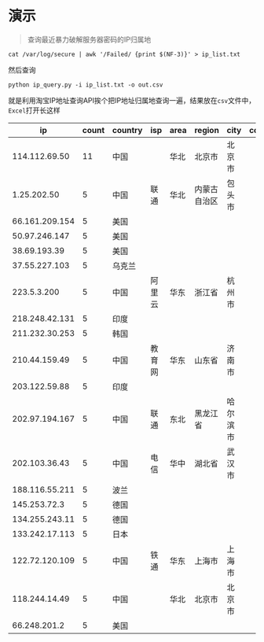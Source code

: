 # 演示

> 查询最近暴力破解服务器密码的IP归属地

```shell
cat /var/log/secure | awk '/Failed/ {print $(NF-3)}' > ip_list.txt
```

然后查询

```shell
python ip_query.py -i ip_list.txt -o out.csv
```

就是利用淘宝IP地址查询API挨个把IP地址归属地查询一遍，结果放在`csv`文件中，`Excel`打开长这样

| ip             | count | country | isp  | area | region | city | county |
| -------------- | ----- | ------- | ---- | ---- | ------ | ---- | ------ |
| 114.112.69.50  | 11    | 中国      |      | 华北   | 北京市    | 北京市  |        |
| 1.25.202.50    | 5     | 中国      | 联通   | 华北   | 内蒙古自治区 | 包头市  |        |
| 66.161.209.154 | 5     | 美国      |      |      |        |      |        |
| 50.97.246.147  | 5     | 美国      |      |      |        |      |        |
| 38.69.193.39   | 5     | 美国      |      |      |        |      |        |
| 37.55.227.103  | 5     | 乌克兰     |      |      |        |      |        |
| 223.5.3.200    | 5     | 中国      | 阿里云  | 华东   | 浙江省    | 杭州市  |        |
| 218.248.42.131 | 5     | 印度      |      |      |        |      |        |
| 211.232.30.253 | 5     | 韩国      |      |      |        |      |        |
| 210.44.159.49  | 5     | 中国      | 教育网  | 华东   | 山东省    | 济南市  |        |
| 203.122.59.88  | 5     | 印度      |      |      |        |      |        |
| 202.97.194.167 | 5     | 中国      | 联通   | 东北   | 黑龙江省   | 哈尔滨市 |        |
| 202.103.36.43  | 5     | 中国      | 电信   | 华中   | 湖北省    | 武汉市  |        |
| 188.116.55.211 | 5     | 波兰      |      |      |        |      |        |
| 145.253.72.3   | 5     | 德国      |      |      |        |      |        |
| 134.255.243.11 | 5     | 德国      |      |      |        |      |        |
| 133.242.17.113 | 5     | 日本      |      |      |        |      |        |
| 122.72.120.109 | 5     | 中国      | 铁通   | 华东   | 上海市    | 上海市  |        |
| 118.244.14.49  | 5     | 中国      |      | 华北   | 北京市    | 北京市  |        |
| 66.248.201.2   | 5     | 美国      |      |      |        |      |        |

